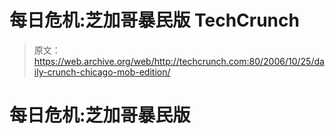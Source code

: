 # 每日危机:芝加哥暴民版 TechCrunch

> 原文：<https://web.archive.org/web/http://techcrunch.com:80/2006/10/25/daily-crunch-chicago-mob-edition/>

# 每日危机:芝加哥暴民版